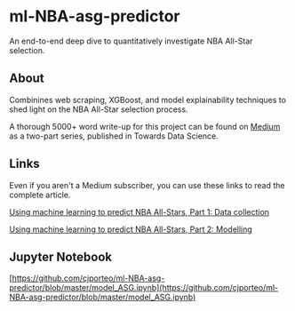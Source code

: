 # ml-NBA-asg-predictor

An end-to-end deep dive to quantitatively investigate NBA All-Star selection.

## About

Combinines web scraping, XGBoost, and model explainability techniques to shed light on the NBA All-Star selection process.

A thorough 5000+ word write-up for this project can be found on [Medium](https://medium.com/@cjporteo) as a two-part series, published in Towards Data Science. 

## Links

Even if you aren't a Medium subscriber, you can use these links to read the complete article.

[Using machine learning to predict NBA All-Stars, Part 1: Data collection](https://medium.com/@cjporteo/using-machine-learning-to-predict-nba-all-stars-part-1-data-collection-9fb94d386530?source=friends_link&sk=a96c9598bd868f16f508e75c6dff3158)


[Using machine learning to predict NBA All-Stars, Part 2: Modelling](https://medium.com/@cjporteo/using-machine-learning-to-predict-nba-all-stars-part-2-modelling-a66e6b534998?source=friends_link&sk=98afe5974104d088d4d3c99e0d305a38)

## Jupyter Notebook

[https://github.com/cjporteo/ml-NBA-asg-predictor/blob/master/model_ASG.ipynb](https://github.com/cjporteo/ml-NBA-asg-predictor/blob/master/model_ASG.ipynb)
